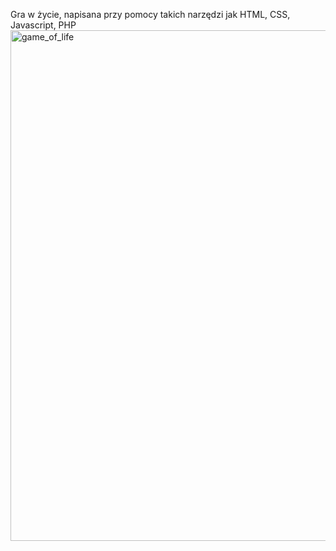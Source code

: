 Gra w życie, napisana przy pomocy takich narzędzi jak HTML, CSS, Javascript, PHP
<img width="817" alt="game_of_life" src="https://github.com/jakar02/The-game-of-life/assets/136799016/a6d29866-4bfd-470d-b5d5-aca5c6cab3de">
